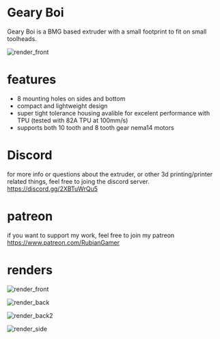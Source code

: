 # Geary Boi

Geary Boi is a BMG based extruder with a small footprint to fit on small toolheads.

![render_front](https://cdn.discordapp.com/attachments/1006560886602862594/1057298350350803044/geary_boy_extruder.png?raw=true)

# features

- 8 mounting holes on sides and bottom
- compact and lightweight design
- super tight tolerance housing avalible for excelent performance with TPU (tested with 82A TPU at 100mm/s)
- supports both 10 tooth and 8 tooth gear nema14 motors

# Discord

for more info or questions about the extruder, or other 3d printing/printer related things, feel free to joing the discord server.
https://discord.gg/2XBTuWrQu5

# patreon

if you want to support my work, feel free to join my patreon
https://www.patreon.com/RubianGamer

# renders

![render_front](https://cdn.discordapp.com/attachments/1006560886602862594/1057298350350803044/geary_boy_extruder.png?raw=true)

![render_back](https://cdn.discordapp.com/attachments/1006560886602862594/1057298350648594533/geary_boy_extruder_2.png?raw=true)

![render_back2](https://cdn.discordapp.com/attachments/1006560886602862594/1057298350988341370/geary_boy_extruder_3.png?raw=true)

![render_side](https://cdn.discordapp.com/attachments/1006560886602862594/1057298351474872390/geary_boy_extruder_4.png?raw=true)